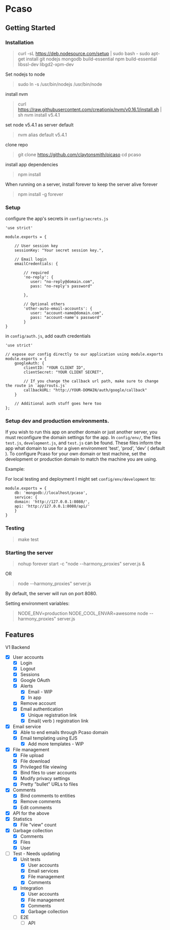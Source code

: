 # Pcaso


## Getting Started 

### Installation


> curl -sL https://deb.nodesource.com/setup | sudo bash -
> sudo apt-get install git nodejs mongodb build-essential npm build-essential libssl-dev libgd2-xpm-dev

Set nodejs to node
> sudo ln -s /usr/bin/nodejs /usr/bin/node

install nvm
> curl https://raw.githubusercontent.com/creationix/nvm/v0.16.1/install.sh | sh
> nvm install v5.4.1

set node v5.4.1 as server default
> nvm alias default v5.4.1

clone repo
> git clone https://github.com/claytonsmith/picaso
> cd pcaso

install app dependencies 
> npm install

When running on a server, install forever to keep the server alive forever
> npm install -g forever

### Setup 
configure the app's secrets in `config/secrets.js`

```
'use strict'

module.exports = {
	
	// User session key
	sessionKey: "Your secret session key.",

	// Email login
	emailCredentials: {

	    // required
	    'no-reply': {
	       user: "no-reply@domain.com",
	       pass: "no-reply's password"

	    },

	    // Optional others
	    'other-auto-email-accounts': {
	       user: "account-name@domain.com",
	       pass: "account-name's password"
	    }
}
```

in `config/auth.js`, add oauth credentials
```
'use strict'                                                                                                                            

// expose our config directly to our application using module.exports                                                                                                                                      
module.exports = {
    googleAuth: {
        clientID: "YOUR CLIENT ID",
        clientSecret: "YOUR CLIENT SECRET",

        // If you change the callback url path, make sure to change the route in `app/routs.js`
        callbackURL: "http://YOUR-DOMAIN/auth/google/callback"
    }
    
    // Additional auth stuff goes here too
};

```

### Setup dev and production environments. 

If you wish to run this app on another domain or just another server, you must reconfigure the domain settings for the app. 
In  `config/env/`, the files `test.js`, `development.js`, and `test.js` can be found. These files inform the app what domain to use for a given environment 'test', 'prod', 'dev' ( default ). To configure Pcaso for your own domain or test machine, set the development or production domain to match the machine you are using.

Example: 

For local testing and deployment I might set `config/env/development` to:
```
module.exports = {
    db: 'mongodb://localhost/pcaso', 
    service: {
	domain: 'http://127.0.0.1:8080/',
	api: 'http://127.0.0.1:8080/api/'
    }
}
```



### Testing

> make test

### Starting the server

> nohup forever start -c "node --harmony_proxies" server.js &

OR

> node --harmony_proxies" server.js


By default, the server will run on port 8080. 


Setting environment variables:
> NODE_ENV=production NODE_COOL_ENVAR=awesome node --harmony_proxies" server.js



## Features

V1 Backend 

- [X] User accounts 
  - [X] Login 
  - [X] Logout
  - [X] Sessions 
  - [X] Google OAuth
  - [X] Alerts 
    - [X] Email - WIP
    - [X] In app
  - [X] Remove account
  - [X] Email authentication
    - [X] Unique registration link
    - [X] Email( verb ) registration link
- [X] Email service
  - [X] Able to end emails through Pcaso domain
  - [X] Email templating using EJS
    - [X] Add more templates - WIP
- [X] File management
  - [X] File upload
  - [X] File download
  - [X] Privileged file viewing
  - [X] Bind files to user accounts 
  - [X] Modify privacy settings
  - [X] Pretty "bullet" URLs to files 
- [X] Comments
  - [X] Bind comments to entities 
  - [X] Remove comments
  - [X] Edit comments
- [X] API for the above 
- [X] Statistics
  - [X] File "view" count
- [X] Garbage collection
  - [X] Comments 
  - [x] Files
  - [X] User
- [ ] Test - Needs updating
  - [X] Unit tests 
    - [X] User accounts
    - [X] Email services
    - [X] File management	
    - [X] Comments
  - [X] Integration 
    - [X] User accounts
    - [X] File management	
    - [X] Comments
    - [X] Garbage collection
  - [ ] E2E
    - [ ] API
